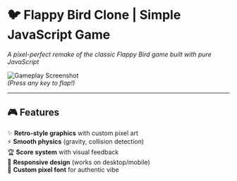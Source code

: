 # 🐦 Flappy Bird Clone | Simple JavaScript Game 

*A pixel-perfect remake of the classic Flappy Bird game built with pure JavaScript*  

![Gameplay Screenshot](https://github.com/user-attachments/assets/9e53cd18-bdcd-43eb-8a8e-563f0312569a)  
*(Press any key to flap!)*  

---

## 🎮 Features
✨ **Retro-style graphics** with custom pixel art  
⚡ **Smooth physics** (gravity, collision detection)  
🏆 **Score system** with visual feedback  
📱 **Responsive design** (works on desktop/mobile)  
🎨 **Custom pixel font** for authentic vibe 
